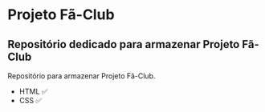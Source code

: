 # Projeto Fã-Club

## Repositório dedicado para armazenar Projeto Fã-Club
Repositório para armazenar Projeto Fã-Club.
- HTML ✅
- CSS ✅
